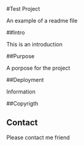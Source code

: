 #Test Project

An example of a readme file

##Intro

This is an introduction

##Purpose

A porpose for the project

##Deployment

Information

##Copyrigth 

## Contact

Please contact me friend